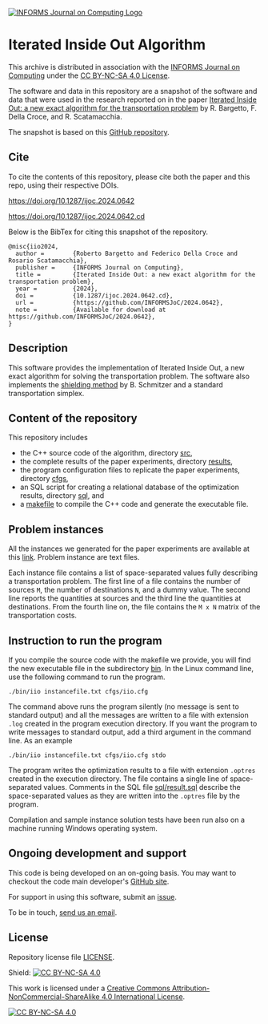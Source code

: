 [![INFORMS Journal on Computing Logo](https://INFORMSJoC.github.io/logos/INFORMS_Journal_on_Computing_Header.jpg)](https://pubsonline.informs.org/journal/ijoc)


# Iterated Inside Out Algorithm

This archive is distributed in association with the [INFORMS Journal on
Computing](https://pubsonline.informs.org/journal/ijoc) under the [CC BY-NC-SA 4.0 License](LICENSE).

The software and data in this repository are a snapshot of the software and data
that were used in the research reported on in the paper [Iterated Inside Out: a new exact algorithm for the transportation problem](https://doi.org/10.1287/ijoc.2024.0642) by R. Bargetto, F. Della Croce, and R. Scatamacchia.

The snapshot is based on this [GitHub repository](https://github.com/robertobarg/IteratedInsideOut).


## Cite
To cite the contents of this repository, please cite both the paper and this repo, using their respective DOIs.

https://doi.org/10.1287/ijoc.2024.0642

https://doi.org/10.1287/ijoc.2024.0642.cd

Below is the BibTex for citing this snapshot of the repository.

```
@misc{iio2024,
  author =        {Roberto Bargetto and Federico Della Croce and Rosario Scatamacchia},
  publisher =     {INFORMS Journal on Computing},
  title =         {Iterated Inside Out: a new exact algorithm for the transportation problem},
  year =          {2024},
  doi =           {10.1287/ijoc.2024.0642.cd},
  url =           {https://github.com/INFORMSJoC/2024.0642},
  note =          {Available for download at https://github.com/INFORMSJoC/2024.0642},
}
```

## Description
This software provides the implementation of Iterated Inside Out, a new exact algorithm for solving the transportation problem.
The software also implements the [shielding method](https://doi.org/10.1007/s10851-016-0653-9) by B. Schmitzer and a standard transportation simplex.


## Content of the repository
This repository includes

* the C++ source code of the algorithm, directory [src](src/),
* the complete results of the paper experiments, directory [results](results/),
* the program configuration files to replicate the paper experiments, directory [cfgs](cfgs/),
* an SQL script for creating a relational database of the optimization results, directory [sql](sql/), and
* a [makefile](Makefile) to compile the C++ code and generate the executable file.


## Problem instances
All the instances we generated for the paper experiments are available at this [link](https://www.dropbox.com/scl/fo/e9y2yb1h09r7ygv32luia/ACa-Lhzjmpti8UIAwbSrj3c?rlkey=d3t016b3jagfmazv1ij6zo05e&st=o4vb12o3&dl=0).
Problem instance are text files.

Each instance file contains a list of space-separated values fully describing a transportation problem.
The first line of a file contains the number of sources `M`, the number of destinations `N`, and a dummy value.
The second line reports the quantities at sources and the third line the quantities at destinations.
From the fourth line on, the file contains the `M x N` matrix of the transportation costs.


## Instruction to run the program
If you compile the source code with the makefile we provide, you will find the new executable file in the subdirectory [bin](bin/).
In the Linux command line, use the following command to run the program.
```
./bin/iio instancefile.txt cfgs/iio.cfg

```
The command above runs the program silently (no message is sent to standard output) and all the messages are written to a file with extension `.log` created in the program execution directory.
If you want the program to write messages to standard output, add a third argument in the command line.
As an example
```
./bin/iio instancefile.txt cfgs/iio.cfg stdo

```

The program writes the optimization results to a file with extension `.optres` created in the execution directory.
The file contains a single line of space-separated values.
Comments in the SQL file [sql/result.sql](sql/result.sql) describe the space-separated values as they are written into the `.optres` file by the program.

Compilation and sample instance solution tests have been run also on a machine running Windows operating system.


## Ongoing development and support
This code is being developed on an on-going basis.
You may want to checkout the code main developer's [GitHub site](https://github.com/robertobarg).

For support in using this software, submit an
[issue](https://github.com/robertobarg/IteratedInsideOut/issues/new).

To be in touch, [send us an email](mailto:roberto.bargetto@polito.it;federico.dellacroce@polito.it;rosario.scatamacchia@polito.it?cc=roberto.bargetto@gmail.com&subject=IIO%20Repo%20-%20Question).


## License
Repository license file [LICENSE](LICENSE).

Shield: [![CC BY-NC-SA 4.0][cc-by-nc-sa-shield]][cc-by-nc-sa]

This work is licensed under a
[Creative Commons Attribution-NonCommercial-ShareAlike 4.0 International License][cc-by-nc-sa].

[![CC BY-NC-SA 4.0][cc-by-nc-sa-image]][cc-by-nc-sa]

[cc-by-nc-sa]: http://creativecommons.org/licenses/by-nc-sa/4.0/
[cc-by-nc-sa-image]: https://licensebuttons.net/l/by-nc-sa/4.0/88x31.png
[cc-by-nc-sa-shield]: https://img.shields.io/badge/License-CC%20BY--NC--SA%204.0-lightgrey.svg